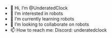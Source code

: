 - 👋 Hi, I’m @UnderatedClock
- 👀 I’m interested in robots
- 🌱 I’m currently learning robots
- 💞️ I’m looking to collaborate on robots
- 📫 How to reach me: Discord: underatedclock

<!---
UnderatedClock/UnderatedClock is a ✨ special ✨ repository because its `README.md` (this file) appears on your GitHub profile.
You can click the Preview link to take a look at your changes.
--->

